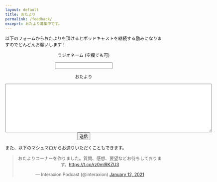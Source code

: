 ```yaml
---
layout: default
title: おたより
permalink: /feedback/
exceprt: おたより募集中です。
---
```


以下のフォームからおたよりを頂けるとポッドキャストを継続する励みになりますのでどんどんお願いします！

<div style="text-align: center;">
<form
  action="https://formspree.io/f/xnqwzqaa"
  method="POST">
  <p>ラジオネーム (空欄でも可)</p>
  <input type="name" name="name">
  <br>
  <p>おたより</p>
  <textarea name="message" cols="80" rows="10"></textarea>
  <!-- your other form fields go here -->
  <button type="submit">送信</button>
</form>
</div>

また、以下のマシュマロからお送りいただくこともできます。

<div style="text-align: center;">
<blockquote class="twitter-tweet tw-align-center"><p lang="ja" dir="ltr">おたよりコーナーを作りました。質問、感想、要望などお待ちしております。<a href="https://t.co/rz0mlRKZU3">https://t.co/rz0mlRKZU3</a></p>&mdash; Interaxion Podcast (@interaxion) <a href="https://twitter.com/interaxion/status/1348936492488421378?ref_src=twsrc%5Etfw">January 12, 2021</a>
</blockquote> <script async src="https://platform.twitter.com/widgets.js" charset="utf-8"></script>
</div>
